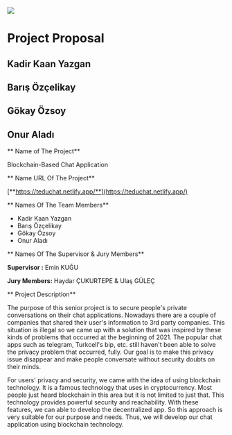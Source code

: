 ![](RackMultipart20211017-4-1rums2j_html_3882503174720e10.png)

# **Project Proposal**

## Kadir Kaan Yazgan

## Barış Özçelikay

## Gökay Özsoy

## Onur Aladı

** Name of The Project**

Blockchain-Based Chat Application

** Name URL Of The Project**

[**https://teduchat.netlify.app/**](https://teduchat.netlify.app/)

** Names Of The Team Members**

- Kadir Kaan Yazgan
- Barış Özçelikay
- Gökay Özsoy
- Onur Aladı

** Names Of The Supervisor &amp; Jury Members**

**Supervisor :** Emin KUĞU

**Jury Members:** Haydar ÇUKURTEPE &amp; Ulaş GÜLEÇ

** Project Description**

The purpose of this senior project is to secure people&#39;s private conversations on their chat applications. Nowadays there are a couple of companies that shared their user&#39;s information to 3rd party companies. This situation is illegal so we came up with a solution that was inspired by these kinds of problems that occurred at the beginning of 2021. The popular chat apps such as telegram, Turkcell&#39;s bip, etc. still haven&#39;t been able to solve the privacy problem that occurred, fully. Our goal is to make this privacy issue disappear and make people conversate without security doubts on their minds.

For users&#39; privacy and security, we came with the idea of using blockchain technology. It is a famous technology that uses in cryptocurrency. Most people just heard blockchain in this area but it is not limited to just that. This technology provides powerful security and reachability. With these features, we can able to develop the decentralized app. So this approach is very suitable for our purpose and needs. Thus, we will develop our chat application using blockchain technology.
